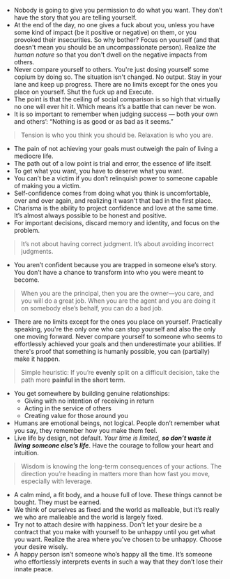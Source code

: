 - Nobody is going to give you permission to do what you want. They don’t have the story that you are telling yourself.
- At the end of the day, no one gives a fuck about you, unless you have some kind of impact (be it positive or negative) on them, or you provoked their insecurities. So why bother? Focus on yourself (and that doesn't mean you should be an uncompassionate person). Realize *the human nature* so that you don't dwell on the negative impacts from others.
- Never compare yourself to others. You're just dosing yourself some copium by doing so. The situation isn't changed. No output. Stay in your lane and keep up progress. There are no limits except for the ones you place on yourself. Shut the fuck up and Execute.
- The point is that the ceiling of social comparison is so high that virtually no one will ever hit it. Which means it’s a battle that can never be won.
- It is so important to remember when judging success — both your own and others’: “Nothing is as good or as bad as it seems.”
> Tension is who you think you should be. Relaxation is who you are.
- The pain of not achieving your goals must outweigh the pain of living a mediocre life.
- The path out of a low point is trial and error, the essence of life itself.
- To get what you want, you have to deserve what you want.
- You can’t be a victim if you don’t relinquish power to someone capable of making you a victim.
- Self-confidence comes from doing what you think is uncomfortable, over and over again, and realizing it wasn't that bad in the first place.
- Charisma is the ability to project confidence and love at the same time. It’s almost always possible to be honest and positive.
- For important decisions, discard memory and identity, and focus on the problem. 
> It’s not about having correct judgment. It’s about avoiding incorrect judgments.
- You aren’t confident because you are trapped in someone else’s story. You don’t have a chance to transform into who you were meant to become.
> When you are the principal, then you are the owner—you care, and you will do a great job. When you are the agent and you are doing it on somebody else’s behalf, you can do a bad job.
- There are no limits except for the ones you place on yourself. Practically speaking, you're the only one who can stop yourself and also the only one moving forward. Never compare yourself to someone who seems to effortlessly achieved your goals and then underestimate your abilities. If there's proof that something is humanly possible, you can (partially) make it happen.  
> Simple heuristic: If you’re **evenly** split on a difficult decision, take the path more **painful in the short term**.
- You get somewhere by building genuine relationships:
	- Giving with no intention of receiving in return
	- Acting in the service of others
	- Creating value for those around you
- Humans are emotional beings, not logical. People don’t remember what you say, they remember how you make them feel.
- Live life by design, not default. _Your time is limited,_ **_so don’t waste it living someone else’s life_**. Have the courage to follow your heart and intuition.
> Wisdom is knowing the long-term consequences of your actions. The direction you’re heading in matters more than how fast you move, especially with leverage.
- A calm mind, a fit body, and a house full of love. These things cannot be bought. They must be earned.
- We think of ourselves as fixed and the world as malleable, but it’s really we who are malleable and the world is largely fixed.
- Try not to attach desire with happiness. Don't let your desire be a contract that you make with yourself to be unhappy until you get what you want. Realize the area where you've chosen to be unhappy. Choose your desire wisely.
- A happy person isn’t someone who’s happy all the time. It’s someone who effortlessly interprets events in such a way that they don’t lose their innate peace.